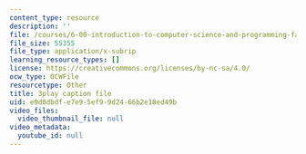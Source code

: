 ```yaml
---
content_type: resource
description: ''
file: /courses/6-00-introduction-to-computer-science-and-programming-fall-2008/e9d0dbdfe7e95ef99d2466b2e18ed49b_raTzkzML31w.vtt
file_size: 55355
file_type: application/x-subrip
learning_resource_types: []
license: https://creativecommons.org/licenses/by-nc-sa/4.0/
ocw_type: OCWFile
resourcetype: Other
title: 3play caption file
uid: e9d0dbdf-e7e9-5ef9-9d24-66b2e18ed49b
video_files:
  video_thumbnail_file: null
video_metadata:
  youtube_id: null
---
```

